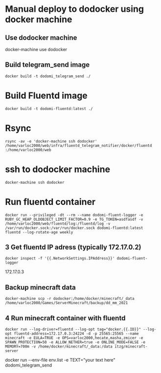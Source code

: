 # Manual deploy to dodocker using docker machine

## Use dodocker machine

docker-machine use dodocker

## Build telegram_send image

`docker build -t dodomi_telegram_send ./`

# Build Fluentd image

`docker build -t dodomi-fluentd:latest ./`
 
# Rsync

`rsync -av -e 'docker-machine ssh dodocker' /home/varloc2000/web/infra/fluentd_telegram_notifier/docker/fluentd :/home/varloc2000/web`

# ssh to dodocker machine

`docker-machine ssh dodocker`

# Run fluentd container

`docker run --privileged -dt --rm --name dodomi-fluent-logger -e RUBY_GC_HEAP_OLDOBJECT_LIMIT_FACTOR=0.9 -e TG_TOKEN=asdfasdf -v /home/varloc2000/web/fluentd/log:/fluentd/log -v /var/run/docker.sock:/var/run/docker.sock dodomi-fluentd:latest fluentd --log-rotate-age weekly`

## 3 Get fluentd IP adress (typically 172.17.0.2)

`docker inspect -f '{{.NetworkSettings.IPAddress}}' dodomi-fluent-logger`

172.17.0.3

## Backup minecraft data 

`docker-machine scp -r dodocker:/home/docker/minecraft/_data /home/varloc2000/Games/ServerMinecraft/backup/dd_mm_2021`

## 4 Run minecraft container with fluentd

`docker run --log-driver=fluentd --log-opt tag="docker.{{.ID}}" --log-opt fluentd-address=172.17.0.3:24224 -d -p 25565:25565 --name minecraft -e EULA=TRUE -e OPS=varloc2000,hecate,masha,zmicer -e SPAWN_PROTECTION=50 -e ALLOW_NETHER=true -e ONLINE_MODE=FALSE -e MEMORY=700m -v /home/docker/minecraft/_data:/data itzg/minecraft-server`

docker run --env-file env.list -e TEXT="your text here" dodomi_telegram_send

